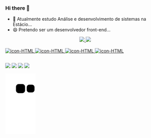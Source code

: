 ### Hi there 👋

- 🔭 Atualmente estudo Análise e desenvolvimento de sistemas na Estácio...
- 😄 Pretendo ser um desenvolvedor front-end...

<div align="center">
  <a href="https://github.com/gabrielcn1">
  <img height="150em" src="https://github-readme-stats.vercel.app/api?username=gabrielcn1&show_icons=true&theme=dark&include_all_commits=true&count_private=true"/>
  <img height="150em" src="https://github-readme-stats.vercel.app/api/top-langs/?username=gabrielcn1&layout=compact&langs_count=7&theme=dark"/>
</div>
<div style="display: inline_block"><br>
  <img alt="icon-HTML" width:"40" height="30" src="https://cdn.jsdelivr.net/gh/devicons/devicon/icons/html5/html5-original.svg"/>
  <img alt="icon-HTML" width:"40" height="30" src="https://cdn.jsdelivr.net/gh/devicons/devicon/icons/css3/css3-original.svg" />
  <img alt="icon-HTML" width:"35" height="30" src="https://cdn.jsdelivr.net/gh/devicons/devicon/icons/javascript/javascript-original.svg" />
  <img alt="icon-HTML" width:"40" height="30" src="https://cdn.jsdelivr.net/gh/devicons/devicon/icons/git/git-original.svg" />
</div>

 ##

<div>
  <a href="https://www.instagram.com/costa.26/" target="_blank"><img src="https://img.shields.io/badge/-Instagram-%23E4405F?style=for-the-badge&logo=instagram&logoColor=white" target="_blank"></a>
  <a href="https://www.linkedin.com/in/gabrielcn03/" target="_blank"><img src="https://img.shields.io/badge/LinkedIn-0077B5?style=for-the-badge&logo=linkedin&logoColor=white" target="_blank"></a>
  <a href="mailto:gabrielcn03@outlook.com" target="_blank"><img src="https://img.shields.io/badge/Microsoft_Outlook-0078D4?style=for-the-badge&logo=microsoft-outlook&logoColor=white" target="_blank"></a>
  <a href="https://www.twitch.tv/gmertz" target="_blank"><img src="https://img.shields.io/badge/Twitch-9146FF?style=for-the-badge&logo=twitch&logoColor=white" target="_blank"></a>
</div>

![snake gif](https://github.com/gabrielcn1/gabrielcn1/blob/output/github-contribution-grid-snake.svg)
